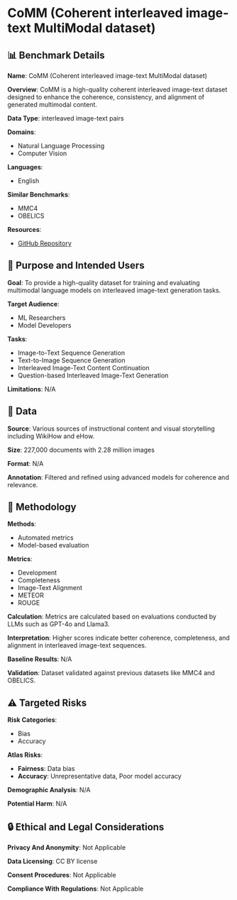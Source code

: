 # CoMM (Coherent interleaved image-text MultiModal dataset)

## 📊 Benchmark Details

**Name**: CoMM (Coherent interleaved image-text MultiModal dataset)

**Overview**: CoMM is a high-quality coherent interleaved image-text dataset designed to enhance the coherence, consistency, and alignment of generated multimodal content.

**Data Type**: interleaved image-text pairs

**Domains**:
- Natural Language Processing
- Computer Vision

**Languages**:
- English

**Similar Benchmarks**:
- MMC4
- OBELICS

**Resources**:
- [GitHub Repository](https://github.com/HKUST-LongGroup/CoMM)

## 🎯 Purpose and Intended Users

**Goal**: To provide a high-quality dataset for training and evaluating multimodal language models on interleaved image-text generation tasks.

**Target Audience**:
- ML Researchers
- Model Developers

**Tasks**:
- Image-to-Text Sequence Generation
- Text-to-Image Sequence Generation
- Interleaved Image-Text Content Continuation
- Question-based Interleaved Image-Text Generation

**Limitations**: N/A

## 💾 Data

**Source**: Various sources of instructional content and visual storytelling including WikiHow and eHow.

**Size**: 227,000 documents with 2.28 million images

**Format**: N/A

**Annotation**: Filtered and refined using advanced models for coherence and relevance.

## 🔬 Methodology

**Methods**:
- Automated metrics
- Model-based evaluation

**Metrics**:
- Development
- Completeness
- Image-Text Alignment
- METEOR
- ROUGE

**Calculation**: Metrics are calculated based on evaluations conducted by LLMs such as GPT-4o and Llama3.

**Interpretation**: Higher scores indicate better coherence, completeness, and alignment in interleaved image-text sequences.

**Baseline Results**: N/A

**Validation**: Dataset validated against previous datasets like MMC4 and OBELICS.

## ⚠️ Targeted Risks

**Risk Categories**:
- Bias
- Accuracy

**Atlas Risks**:
- **Fairness**: Data bias
- **Accuracy**: Unrepresentative data, Poor model accuracy

**Demographic Analysis**: N/A

**Potential Harm**: N/A

## 🔒 Ethical and Legal Considerations

**Privacy And Anonymity**: Not Applicable

**Data Licensing**: CC BY license

**Consent Procedures**: Not Applicable

**Compliance With Regulations**: Not Applicable
